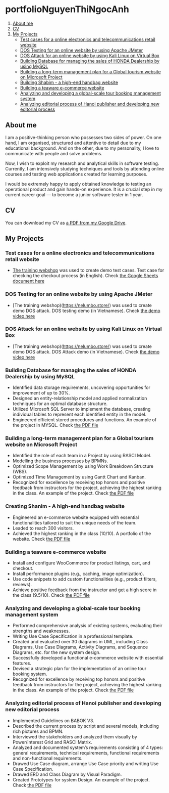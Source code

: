 # portfolioNguyenThiNgocAnh
1. [About me](#about-me)
2. [CV](#cv)
3. [My Projects](#my-projects)
   - [Test cases for a online electronics and telecommunications retail website](#test-cases-for-a-online-electronics-and-telecommunications-retail-website)
   - [DOS Testing for an online website by using Apache JMeter](#dos-testing-for-an-online-website-by-using-apache-jmeter)
   - [DOS Attack for an online website by using Kali Linux on Virtual Box](#dos-attack-for-an-online-website-by-using-kali-linux-on-virtual-box)
   - [Building Database for managing the sales of HONDA Dealership by using MySQL](#building-database-for-managing-the-sales-of-honda-dealership-by-using-mysql)
   - [Building a long-term management plan for a Global tourism website on Microsoft Project](#building-a-long-term-management-plan-for-a-global-tourism-website-on-microsoft-project)
   - [Building Shabim - a high-end handbag website](#building-shanim-a-high-end-handbag-website)
   - [Building a teaware e-commerce website](#building-a-teaware-e-commerce-website)
   - [Analyzing and developing a global-scale tour booking management system](#analyzing-and-developing-a-global-scale-tour-booking-management-system)
   - [Analyzing editorial process of Hanoi publisher and developing new editorial process](#analyzing-editorial-process-of-hanoi-publisher-and-developing-new-editorial-process)
## About me
I am a positive-thinking person who possesses two sides of power. On one hand, I am organised, structured and attentive to detail due to my educational background. And on the other, due to my personality, I love to communicate with people and solve problems.

Now, I wish to exploit my research and analytical skills in software testing. Currently, I am intensively studying techniques and tools by attending online courses and testing web applications created for learning purposes.

I would be extremely happy to apply obtained knowledge to testing an operational product and gain hands-on experience. It is a crucial step in my current career goal — to become a junior software tester in 1 year.

## CV
You can download my CV as [a PDF from my Google Drive](https://drive.google.com/file/d/1SSluTZFrKYmV7NdmhZc4l0IB-glg2vOY/view?usp=sharing).

## My Projects
### Test cases for a online electronics and telecommunications retail website
- [The training webshop](https://phthao2003.github.io/RetrodxWebsite/index.html) was used to create demo test cases.
  Test case for checking the checkout process (in English). Check [the Google Sheets document here](https://tinyurl.com/yc68tttc)
### DOS Testing for an online website by using Apache JMeter
- [The training webshop)(https://nelumbo.store/) was used to create demo DOS attack.
  DOS testing demo (in Vietnamese). Check [the demo video here](https://tinyurl.com/42akv6af)
### DOS Attack for an online website by using Kali Linux on Virtual Box
- [The training webshop)(https://nelumbo.store/) was used to create demo DOS attack.
  DOS Attack demo (in Vietnamese). Check [the demo video here](https://tinyurl.com/4wkrketd)
### Building Database for managing the sales of HONDA Dealership by using MySQL
- Identified data storage requirements, uncovering opportunities for improvement of up to 30%.
- Designed an entity-relationship model and applied normalization techniques for an optimal database structure.
- Utilized Microsoft SQL Server to implement the database, creating individual tables to represent each identified entity in the model.
- Engineered efficient stored procedures and functions.
An example of the project in MYSQL. Check [the PDF file](https://tinyurl.com/mu8tedyw)
### Building a long-term management plan for a Global tourism website on Microsoft Project
- Identified the role of each team in a Project by using RASCI Model.
- Modelling the business processes by BPMNs.
- Optimized Scope Management by using Work Breakdown Structure (WBS).
- Optimized Time Management by using Gantt Chart and Kanban.
- Recognized for excellence by receiving top honors and positive feedback from instructors for the project, achieving the highest ranking in the class.
An example of the project. Check [the PDF file](https://tinyurl.com/mr3u2ysc)
### Creating Shanim - A high-end handbag website
- Engineered an e-commerce website equipped with essential functionalities tailored to suit the unique needs of the team.
- Leaded to reach 300 visitors.
- Achieved the highest ranking in the class (10/10).
A portfolio of the website. Check [the PDF file](https://tinyurl.com/bddrwjfd)
### Building a teaware e-commerce website
- Install and configure WooCommerce for product listings, cart, and checkout.
- Install performance plugins (e.g., caching, image optimization).
- Use code snippets to add custom functionalities (e.g., product filters, reviews). 
- Achieve positive feedback from the instructor and get a high score in the class (9.5/10). Check [the PDF file](https://drive.google.com/file/d/1EK9L8e5sGkzQ1ZLCpjdNNSBJZdusxGYN/view?usp=sharing)
### Analyzing and developing a global-scale tour booking management system
- Performed comprehensive analysis of existing systems, evaluating their strengths and weaknesses.
- Writing Use Case Specification in a professional template.
- Created and evaluated over 30 diagrams in UML, including Class Diagrams, Use Case Diagrams, Activity Diagrams, and Sequence Diagrams, etc. for the new system design.
- Successfully developed a functional e-commerce website with essential features.
- Devised a strategic plan for the implementation of an online tour booking system.
- Recognized for excellence by receiving top honors and positive feedback from instructors for the project, achieving the highest ranking in the class.
An example of the project. Check [the PDF file](https://tinyurl.com/28bm8uff)
### Analyzing editorial process of Hanoi publisher and developing new editorial process
- Implemented Guidelines on BABOK V3.
- Described the current process by script and several models, including rich pictures and BPMN.
- Interviewed the stakeholders and analyzed them visually by Power/Interest Grid and RASCI Matrix.
- Analyzed and documented system’s requirements consisting of 4 types: general requirements, technical requirements, functional requirements and non-functional requirements.
- Drawed Use Case diagram, arrange Use Case priority and writing Use Case Specification.
- Drawed ERD and Class Diagram by Visual Paradigm.
- Created Prototypes for system Design.
An example of the project. Check [the PDF file](https://tinyurl.com/3k6m55ys)








